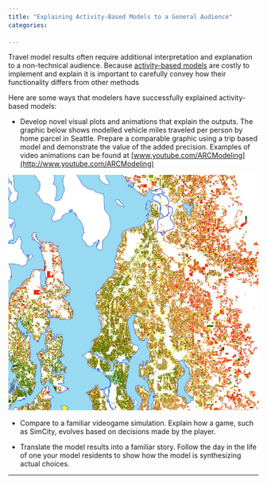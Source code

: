 ```yaml
---
title: "Explaining Activity-Based Models to a General Audience"
categories:
 
---
```


Travel model results often require additional interpretation and explanation to a non-technical audience. Because [activity-based models](Activity_Based_Models) are costly to implement and explain it is important to carefully convey how their functionality differs from other methods

Here are some ways that modelers have successfully explained activity-based models:

-   Develop novel visual plots and animations that explain the outputs. The graphic below shows modelled vehicle miles traveled per person by home parcel in Seattle. Prepare a comparable graphic using a trip based model and demonstrate the value of the added precision. Examples of video animations can be found at [www.youtube.com/ARCModeling](http://www.youtube.com/ARCModeling)

![400 px|Modelled Vehicle Miles Traveled per Person by Home Parcel in Seattle](VMTperCapitaSeattle.jpg "400 px|Modelled Vehicle Miles Traveled per Person by Home Parcel in Seattle")

-   Compare to a familiar videogame simulation. Explain how a game, such as SimCity, evolves based on decisions made by the player.

<!-- -->

-   Translate the model results into a familiar story. Follow the day in the life of one your model residents to show how the model is synthesizing actual choices.

------------------------------------------------------------------------

